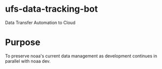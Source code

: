 # ufs-data-tracking-bot
Data Transfer Automation to Cloud 

# Purpose
To preserve noaa's current data management as development continues in parallel with noaa dev.
